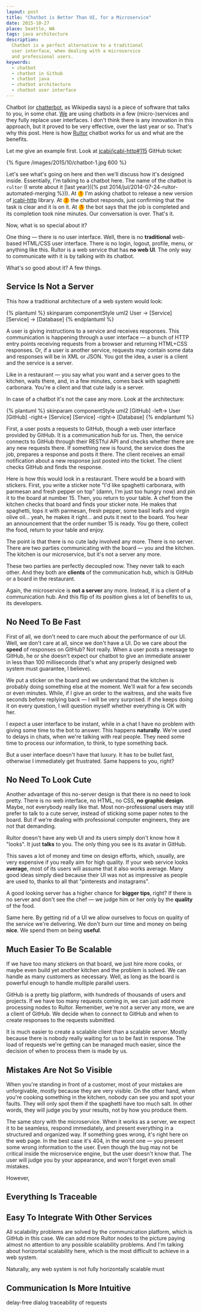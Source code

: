 ```yaml
---
layout: post
title: "Chatbot is Better Than UI, for a Microservice"
date: 2015-10-27
place: Seattle, WA
tags: java architecture
description:
  Chatbot is a perfect alternative to a traditional
  user interface, when dealing with a microservice
  and professional users.
keywords:
  - chatbot
  - chatbot in Github
  - chatbot java
  - chatbot architecture
  - chatbot user interface
---
```


Chatbot (or [chatterbot](https://en.wikipedia.org/wiki/Chatterbot), as Wikipedia says)
is a piece of software that talks to you, in some chat.
[We](http://www.teamed.io) are using chatbots in a few (micro-)services and they
fully replace user interfaces. I don't think there is any innovation
in this approach, but it proved to be very effective, over the last year or so.
That's why this post.
Here is how [Rultor](http://www.rultor.com) chatbot works for
us and what are the benefits.

<!--more-->

Let me give an example first. Look at
[jcabi/jcabi-http#115](https://github.com/jcabi/jcabi-http/issues/115)
GitHub ticket:

{% figure /images/2015/10/chatbot-1.jpg 600 %}

<style>
.bullet {
  display: inline-block;
  border-radius: 50%;
  color: #c22e12;
  font-size: 0.8em;
  background-color: #ffb800;
  padding: .2em;
  font-weight: bold;
  width: 1em;
  height: 1em;
  line-height: 1em;
  text-align: center;
  vertical-align: middle;
}
</style>

Let's see what's going on here and then we'll discuss
how it's designed inside. Essentially, I'm talking to a chatbot here.
The name of the chatbot is `rultor` (I wrote about it
[last year]({% pst 2014/jul/2014-07-24-rultor-automated-merging %})).
At <span class="bullet">1</span> I'm asking chatbot to release
a new version of [jcabi-http](https://github.com/jcabi/jcabi-http) library.
At <span class="bullet">2</span> the chatbot responds, just confirming
that the task is clear and it is on it.
At <span class="bullet">3</span> the bot says that the job is
completed and its completion took nine minutes. Our conversation is over.
That's it.

Now, what is so special about it?

One thing &mdash; there is no user interface. Well, there is
no **traditional** web-based HTML/CSS user interface. There is no
login, logout, profile, menu, or anything like this. Rultor is
a web service that has **no web UI**. The only way to
communicate with it is by talking with its chatbot.

What's so good about it? A few things.

## Service Is Not a Server

This how a traditional architecture of a web system would look:

{% plantuml %}
skinparam componentStyle uml2
User -> [Service]
[Service] -> [Database]
{% endplantuml %}

A user is giving instructions to a service and receives responses.
This communication is happening through a user interface &mdash; a bunch
of HTTP entry points receiving requests from a browser and returning
HTML+CSS responses. Or, if a user is another service, requests may
contain some data and responses will be in XML or JSON. You got the idea,
a user is a client and the service is a server.

Like in a restaurant &mdash; you say what you want and a server goes
to the kitchen, waits there, and, in a few minutes, comes back with
spaghetti carbonara. You're a client and that cute lady is a server.

In case of a chatbot it's not the case any more. Look at the
architecture:

{% plantuml %}
skinparam componentStyle uml2
[GitHub] -left-> User
[GitHub] -right-> [Service]
[Service] -right-> [Database]
{% endplantuml %}

First, a user posts a requests to GitHub, though a web user interface
provided by GitHub. It is a communication hub for us. Then, the service
connects to GitHub through their RESTful API and checks whether there
are any new requests there. If something new is found, the service
does the job, prepares a response and posts it there. The client receives
an email notification about a new response just posted into the ticket. The
client checks GitHub and finds the response.

Here is how this would look in a restaurant. There would be a board with stickers.
First, you write a sticker note "I'd like spaghetti carbonara,
with parmesan and fresh pepper on top" (damn, I'm just too hungry now) and
pin it to the board at number 15. Then, you return to your table. A chef from
the kitchen checks that board and finds your sticker note. He makes that
spaghetti, tops it with parmesan, fresh pepper, some basil leafs and
virgin olive oil... yeah, he makes it right... and puts it next to the board.
You hear an announcement that the order number 15 is ready. You go there,
collect the food, return to your table and enjoy.

The point is that there is no cute lady involved any more. There is no
server. There are two parties communicating with the board &mdash; you and
the kitchen. The kitchen is our microservice, but it's not a server any more.

These two parties are perfectly decoupled now. They never talk to each other. And
they both are **clients** of the communication hub, which is GitHub or
a board in the restaurant.

Again, the microservice is **not a server** any more.
Instead, it is a client of a communication hub. And this flip of its position
gives a lot of benefits to us, its developers.

## No Need To Be Fast

First of all, we don't need to care much about the performance of our
UI. Well, we don't care at all, since we don't have a UI. Do we care
about the **speed** of responses on GitHub? Not really. When a user posts
a message to GitHub, he or she doesn't expect our chatbot to give an
immediate answer in less than 100 milliseconds (that's what any properly
designed web system must guarantee, I believe).

We put a sticker on the board and we understand that the kitchen is probably
doing something else at the moment. We'll wait for a few seconds or even minutes.
While, if I give an order to the waitress, and she waits five seconds
before replying back &mdash; I will be very surprised. If she keeps doing
it on every question, I will question myself whether everything is OK with her.

I expect a user interface to be instant, while in a chat I have no problem
with giving some time to the bot to answer. This happens **naturally**. We're
used to delays in chats, when we're talking with real people. They need some
time to process our information, to think, to type something back.

But a user interface doesn't have that luxury. It has to be bullet fast,
otherwise I immediately get frustrated. Same happens to you, right?

## No Need To Look Cute

Another advantage of this no-server design is that there is no need
to look pretty. There is no web interface, no HTML, no CSS,
**no graphic design**. Maybe, not everybody really like that.
Most non-professional users may still prefer to talk to a cute server,
instead of sticking some paper notes to the board.
But if we're dealing with professional
computer engineers, they are not that demanding.

Rultor doesn't have any web UI and its users simply don't know how
it "looks". It just **talks** to you. The only thing you see is its
avatar in GitHub.

This saves a lot of money and time on design efforts, which, usually,
are very expensive if you really aim for high quality. If your
web service looks **average**, most of its users will assume that it
also works average. Many good ideas simply died because their
UI was not as impressive as people are used to, thanks to all that
"pinterests and instagrams".

A good looking server has a higher chance for **bigger tips**, right?
If there is no server and don't see the chef &mdash; we judge him or her
only by the **quality** of the food.

Same here. By getting rid of a UI we allow ourselves to focus on
quality of the service we're delivering. We don't burn our time and money
on being **nice**. We spend them on being **useful**.

## Much Easier To Be Scalable

If we have too many stickers on that board, we just hire more cooks,
or maybe even build yet another kitchen and the problem is solved.
We can handle as many customers as necessary.
Well, as long as the board is powerful enough to handle multiple parallel users.

GitHub is a pretty big platform, with hundreds of thousands of users
and projects. If we have too many requests coming in, we can just
add more processing nodes to Rultor. Remember, we're not a server any more,
we are a client of GitHub. We decide when to connect to GitHub and when
to create responses to the requests submitted.

It is much easier to create a scalable client than a scalable server. Mostly
because there is nobody really waiting for us to be fast in response. The
load of requests we're getting can be managed much easier, since the
decision of when to process them is made by us.

## Mistakes Are Not So Visible

When you're standing in front of a customer, most of your mistakes
are unforgivable, mostly because they are very visible. On the other
hand, when you're cooking something in the kitchen, nobody can see
you and spot your faults. They will only spot them if the spaghetti
have too much salt. In other words, they will judge you by your results,
not by how you produce them.

The same story with the microservice. When it works as a server, we expect
it to be seamless, respond immediately, and present everything in a
structured and organized way. If something goes wrong, it's right here
on the web page. In the best case it's 404, in the worst one &mdash; you
present some wrong information to the user. Even though the bug may not
be critical inside the microservice engine, but the user doesn't know that.
The user will judge you by your appearance, and won't forget even small
mistakes.

However,

## Everything Is Traceable

## Easy To Integrate With Other Services

All scalability problems are solved by the communication platform,
which is GitHub in this case. We can add more Rultor nodes to the
picture paying almost no attention to any possible scalability
problems. And I'm talking about horizontal scalability here, which is
the most difficult to achieve in a web system.

Naturally, any web system is not fully horizontally scalable must

## Communication Is More Intuitive

delay-free dialog
traceability of requests


